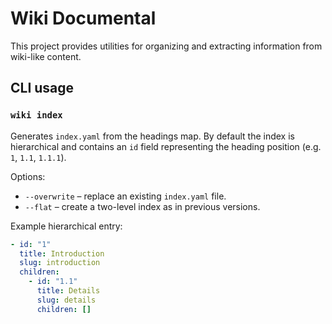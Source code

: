 # Wiki Documental

This project provides utilities for organizing and extracting information from wiki-like content.

## CLI usage

### `wiki index`

Generates `index.yaml` from the headings map. By default the index is hierarchical and contains an `id` field representing the heading position (e.g. `1`, `1.1`, `1.1.1`).

Options:

- `--overwrite` – replace an existing `index.yaml` file.
- `--flat` – create a two-level index as in previous versions.

Example hierarchical entry:

```yaml
- id: "1"
  title: Introduction
  slug: introduction
  children:
    - id: "1.1"
      title: Details
      slug: details
      children: []
```

